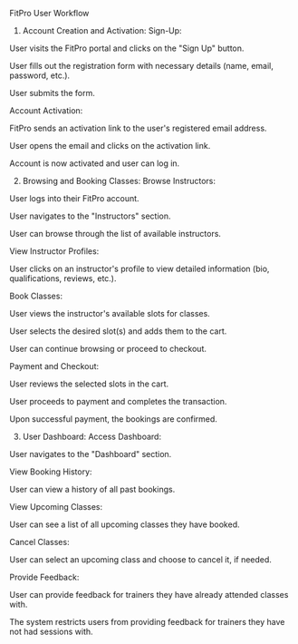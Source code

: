 FitPro User Workflow

1. Account Creation and Activation:
   Sign-Up:

User visits the FitPro portal and clicks on the "Sign Up" button.

User fills out the registration form with necessary details (name, email, password, etc.).

User submits the form.

Account Activation:

FitPro sends an activation link to the user's registered email address.

User opens the email and clicks on the activation link.

Account is now activated and user can log in.

2. Browsing and Booking Classes:
   Browse Instructors:

User logs into their FitPro account.

User navigates to the "Instructors" section.

User can browse through the list of available instructors.

View Instructor Profiles:

User clicks on an instructor's profile to view detailed information (bio, qualifications, reviews, etc.).

Book Classes:

User views the instructor's available slots for classes.

User selects the desired slot(s) and adds them to the cart.

User can continue browsing or proceed to checkout.

Payment and Checkout:

User reviews the selected slots in the cart.

User proceeds to payment and completes the transaction.

Upon successful payment, the bookings are confirmed.

3. User Dashboard:
   Access Dashboard:

User navigates to the "Dashboard" section.

View Booking History:

User can view a history of all past bookings.

View Upcoming Classes:

User can see a list of all upcoming classes they have booked.

Cancel Classes:

User can select an upcoming class and choose to cancel it, if needed.

Provide Feedback:

User can provide feedback for trainers they have already attended classes with.

The system restricts users from providing feedback for trainers they have not had sessions with.
